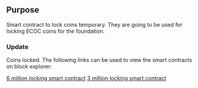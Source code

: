## Purpose

Smart contract to lock coins temporary. They are going to be used for locking ECOC coins for the foundation.

### Update

Coins locked. The following links can be used to view the smart contracts on block explorer:

[6 million locking smart contract](http://https://explorer.ecoc.io/address/930ee13b397eae86f742c2cab9a6015c70db27ea)
[3 million locking smart contract](https://explorer.ecoc.io/address/6d580586d32a9d44cc747a90ba02e1c39d05c244)

